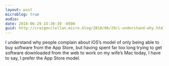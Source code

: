 ```yaml
---
layout: post
microblog: true
audio: 
date: 2018-06-29 15:30:39 -0500
guid: http://craigmcclellan.micro.blog/2018/06/29/i-understand-why.html
---
```

I understand why people complain about iOS’s model of only being able to buy software from the App Store, but having spent far too long trying to get software downloaded from the web to work on my wife’s Mac today, I have to say, I prefer the App Store model.
